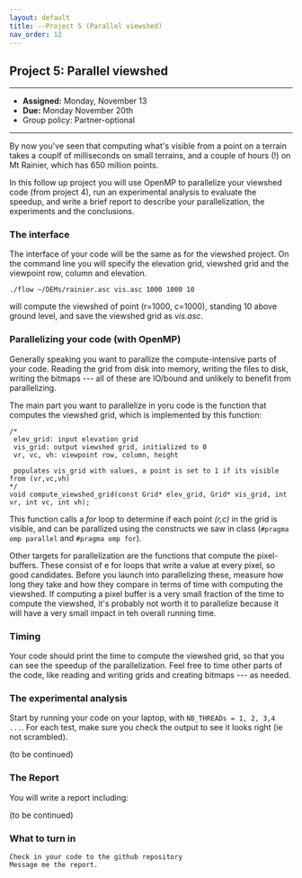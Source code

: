 ```yaml
---
layout: default 
title: --Project 5 (Parallel viewshed)
nav_order: 12
---
```


## Project 5:  Parallel viewshed    


*** 
* __Assigned:__ Monday, November 13
* __Due:__ Monday  November 20th  
* Group policy: Partner-optional

***

By now you've seen that computing what's visible from a point on a
terrain takes a couplf of milliseconds on small terrains, and a couple
of hours (!) on Mt Rainier, which has 650 million points.

In this follow up project you will use OpenMP to parallelize your
viewshed code (from project 4), run an experimental analysis to
evaluate the speedup, and write a brief report to describe your
parallelization, the experiments and the conclusions.




### The interface 

The interface of your code will be the same as for the viewshed
project. On the command line you will specify the elevation grid,
viewshed grid and the viewpoint row, column and elevation.

```
./flow ~/DEMs/rainier.asc vis.asc 1000 1000 10 
```
will compute the viewshed of point (r=1000, c=1000), standing 10 above
ground level, and save the viewshed grid as _vis.asc_.


### Parallelizing your code (with OpenMP)

Generally speaking you want to parallize the compute-intensive parts of your
code. Reading the grid from disk into memory, writing the files to
disk, writing the bitmaps --- all of these are IO/bound and unlikely
to benefit from parallelizing.

The main part you want to parallelize in yoru code is the function that 
computes the viewshed grid, which is implemented by this function:

```
/* 
 elev_grid: input elevation grid
 vis_grid: output viewshed grid, initialized to 0
 vr, vc, vh: viewpoint row, column, height

 populates vis_grid with values, a point is set to 1 if its visible from (vr,vc,vh)
*/
void compute_viewshed_grid(const Grid* elev_grid, Grid* vis_grid, int vr, int vc, int vh);

```

This function calls a _for_ loop to determine if each point _(r,c)_ in
the grid is visible, and can be parallized using the constructs we saw
in class (```#pragma omp parallel``` and ```#pragma omp for```).

Other targets for parallelization are the functions that compute the
pixel-buffers. These consist of e for loops that write a value at
every pixel, so good candidates. Before you launch into parallelizing
these, measure how long they take and how they compare in terms of
time with computing the viewshed. If computing a pixel buffer is a
very small fraction of the time to compute the viewshed, it's probably
not worth it to parallelize because it will have a very small impact
in teh overall running time.


### Timing

Your code should print the time to compute the viewshed grid, so that
you can see the speedup of the parallelization.  Feel free to time
other parts of the code, like reading and writing grids and creating
bitmaps --- as needed.



### The experimental analysis

Start by running your code  on your laptop,  with ```NB_THREADs = 1, 2, 3,4 ...```.
For each test, make sure you check  the output to see it looks right (ie not scrambled). 

(to be continued) 


### The Report

You will write a report including:


(to be continued)



### What to turn in

    Check in your code to the github repository
    Message me the report.


